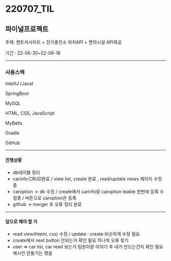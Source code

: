# 220707_TIL

## 파이널프로젝트

주제: 렌트카사이트 + 전기충전소 위치API + 편의시설 API제공

기간 : 22-06-30~22-08-18

---

### 사용스텍

lntelliJ (Java)

SpringBoot

MySQL

HTML, CSS, JavaScript

MyBatis

Gradle

GitHub

---

#### 진행상황

- db테이블 정리
- carinfo:CRUD완료 / view list, create 완료 , read/update views 페이지 수정 중
- caroption -> db 수정 / create에서 carinfo랑 caroption teable 한번에 등록 수정중 / 버튼으로 caroption은 등록
- github -> merger 후 오류 정리 완료

---

#### 앞으로 해야 할 거

- read view(hteml, css) 수정 / update : create 비슷하게 수정 필요
- create에서 next button 안되는거 확인 필요 하나씩 오류 찾기
- user => car list, car read 보는거 팀원이랑 이야기 후 내가 만드는건지 확인 필요 예시안 만들기는 했음
